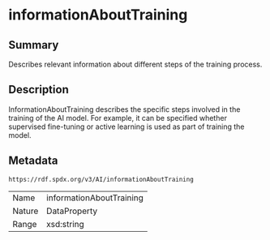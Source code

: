 <!-- Automatically generated by spec-parser v2.0.0 on 2024-01-12T14:00:21.817658+00:00 -->
<!-- SPDX-License-Identifier: Community-Spec-1.0 -->

# informationAboutTraining

## Summary

Describes relevant information about different steps of the training process.


## Description

InformationAboutTraining describes the specific steps involved in the training of the AI model.
For example, it can be specified whether supervised fine-tuning 
or active learning is used as part of training the model.


## Metadata

`https://rdf.spdx.org/v3/AI/informationAboutTraining`


| | |
|---|---|
| Name | informationAboutTraining |
| Nature | DataProperty |
| Range | xsd:string |






